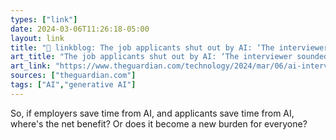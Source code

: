 ```yaml
---
types: ["link"]
date: 2024-03-06T11:26:18-05:00
layout: link
title: "🔗 linkblog: The job applicants shut out by AI: ‘The interviewer sounded like Siri’'"
art_title: "The job applicants shut out by AI: ‘The interviewer sounded like Siri’"
art_link: "https://www.theguardian.com/technology/2024/mar/06/ai-interviews-job-applications"
sources: ["theguardian.com"]
tags: ["AI","generative AI"]
---
```

So, if employers save time from AI, and applicants save time from AI, where's the net benefit? Or does it become a new burden for everyone?
